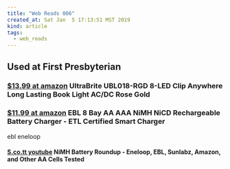 ```yaml
---
title: "Web Reads 006"
created_at: Sat Jan  5 17:13:51 MST 2019
kind: article
tags:
  - web_reads
---
```


<h2>Used at First Presbyterian</h2>

<h3>
  <a href="https://www.amazon.com/UltraBrite-UBL018-RGD-8-LED-Anywhere-Lasting/dp/B072Q4P8KC" target="_blank">$13.99 at amazon</a>
  UltraBrite UBL018-RGD 8-LED Clip Anywhere Long Lasting Book Light AC/DC Rose Gold 
</h3>

<h3>
  <a href="https://www.amazon.com/EBL-NiMH-Rechargeable-Battery-Charger/dp/B00EB7812C" target="_blank">$11.99 at amazon</a>
  EBL 8 Bay AA AAA NiMH NiCD Rechargeable Battery Charger - ETL Certified Smart Charger 
</h3>

ebl eneloop

<h4>
  <a href="https://www.youtube.com/watch?v=846m-boWB64" target="_blank">S.co.tt youtube</a>
  NiMH Battery Roundup - Eneloop, EBL, Sunlabz, Amazon, and Other AA Cells Tested
</h4>

<!--
html boilerplate fragments
<a href="" target="_blank"></a>
<a name=""></a>
<img src="" width="400px">
<ul>
  <li></li>
  <li><a href="" target="_blank"></a></li>
</ul>
<pre>
</pre>
<p style="margin-bottom: 2em;"></p>
<hr style="border: 0; height: 3px; background: #333; background-image: linear-gradient(to right, #ccc, #333, #ccc);">
<pre><code>
</code></pre>
<math xmlns='http://www.w3.org/1998/Math/MathML' display='block'>
</math>
:-->
